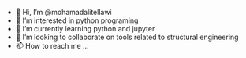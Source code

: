 - 👋 Hi, I’m @mohamadalitellawi
- 👀 I’m interested in python programing
- 🌱 I’m currently learning python and jupyter
- 💞️ I’m looking to collaborate on tools related to structural engineering
- 📫 How to reach me ...

<!---
mohamadalitellawi/mohamadalitellawi is a ✨ special ✨ repository because its `README.md` (this file) appears on your GitHub profile.
You can click the Preview link to take a look at your changes.
--->
